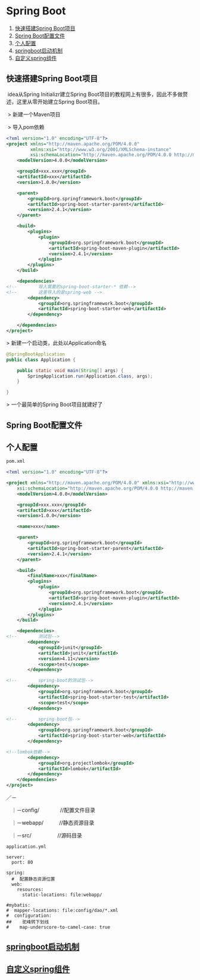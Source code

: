 # Spring Boot

1. [快速搭建Spring Boot项目](#qs)
2. [Spring Boot配置文件](#cf) 
3. [个人配置](#ll)
4. [springboot启动机制][boot]
5. [自定义spring组件][plugin]



[boot]: boot
[plugin]: plugin



## <span id="qs">快速搭建Spring Boot项目</span>

​	idea从Spring Initializr建立Spring Boot项目的教程网上有很多，因此不多做赘述，这里从零开始建立Spring Boot项目。

​	\> 新建一个Maven项目

​	\>  导入pom依赖

```xml
<?xml version="1.0" encoding="UTF-8"?>
<project xmlns="http://maven.apache.org/POM/4.0.0"
		 xmlns:xsi="http://www.w3.org/2001/XMLSchema-instance"
		 xsi:schemaLocation="http://maven.apache.org/POM/4.0.0 http://maven.apache.org/xsd/maven-4.0.0.xsd">
	<modelVersion>4.0.0</modelVersion>

	<groupId>xxx.xxx</groupId>
	<artifactId>xxx</artifactId>
	<version>1.0.0</version>

	<parent>
		<groupId>org.springframework.boot</groupId>
		<artifactId>spring-boot-starter-parent</artifactId>
		<version>2.4.1</version>
	</parent>

	<build>
		<plugins>
			<plugin>
				<groupId>org.springframework.boot</groupId>
				<artifactId>spring-boot-maven-plugin</artifactId>
				<version>2.4.1</version>
			</plugin>
		</plugins>
	</build>

	<dependencies>
<!--		导入需要的spring-boot-starter-* 依赖-->
<!--		这里导入的是spring-web -->
		<dependency>
			<groupId>org.springframework.boot</groupId>
			<artifactId>spring-boot-starter-web</artifactId>
		</dependency>

	</dependencies>
</project>
```

\> 新建一个启动类，此处以Application命名

```java
@SpringBootApplication
public class Application {

	public static void main(String[] args) {
		SpringApplication.run(Application.class, args);
	}

}
```

\> 一个最简单的Spring Boot项目就建好了



## <span id="cf">Spring Boot配置文件</span>



## <span id="ll">个人配置</span>

```xml
pom.xml

<?xml version="1.0" encoding="UTF-8"?>

<project xmlns="http://maven.apache.org/POM/4.0.0" xmlns:xsi="http://www.w3.org/2001/XMLSchema-instance"
	xsi:schemaLocation="http://maven.apache.org/POM/4.0.0 http://maven.apache.org/xsd/maven-4.0.0.xsd">
	<modelVersion>4.0.0</modelVersion>

	<groupId>xxx.xxx</groupId>
	<artifactId>xxx</artifactId>
	<version>1.0.0</version>

	<name>xxx</name>

	<parent>
		<groupId>org.springframework.boot</groupId>
		<artifactId>spring-boot-starter-parent</artifactId>
		<version>2.4.1</version>
	</parent>

	<build>
		<finalName>xxx</finalName>
		<plugins>
			<plugin>
				<groupId>org.springframework.boot</groupId>
				<artifactId>spring-boot-maven-plugin</artifactId>
				<version>2.4.1</version>
			</plugin>
		</plugins>
	</build>

	<dependencies>
<!--		测试包-->
		<dependency>
			<groupId>junit</groupId>
			<artifactId>junit</artifactId>
			<version>4.11</version>
			<scope>test</scope>
		</dependency>

<!--		spring-boot的测试包-->
		<dependency>
			<groupId>org.springframework.boot</groupId>
			<artifactId>spring-boot-starter-test</artifactId>
			<scope>test</scope>
		</dependency>

<!--		spring-boot包-->
		<dependency>
			<groupId>org.springframework.boot</groupId>
			<artifactId>spring-boot-starter-web</artifactId>
		</dependency>

<!--lombok依赖-->
		<dependency>
			<groupId>org.projectlombok</groupId>
			<artifactId>lombok</artifactId>
		</dependency>
	</dependencies>
</project>

```
／－

　｜－config/　　　　//配置文件目录

　｜－webapp/　　　//静态资源目录

　｜－src/　　　　　//源码目录

```properties
application.yml

server:
  port: 80

spring:
  #  配置静态资源位置
  web:
    resources:
      static-locations: file:webapp/

#mybatis:
#  mapper-locations: file:config/dao/*.xml
#  configuration:
##    驼峰转下划线
#    map-underscore-to-camel-case: true
```

## [springboot启动机制][boot]

## [自定义spring组件][plugin]